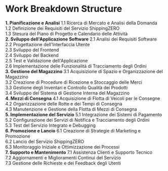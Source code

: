 # Work Breakdown Structure
**1. Pianificazione e Analisi**
  1.1 Ricerca di Mercato e Analisi della Domanda  
  1.2 Definizione dei Requisiti del Servizio ShippingZERO  
  1.3 Stesura del Piano di Progetto e Calendario delle Attività  
**2. Sviluppo dell'Applicazione Software**
  2.1 Analisi dei Requisiti Software  
  2.2 Progettazione dell'Interfaccia Utente  
  2.3 Sviluppo del Frontend  
  2.4 Sviluppo del Backend  
  2.5 Test e Validazione dell'Applicazione  
  2.6 Implementazione delle Funzionalità di Tracciamento degli Ordini  
**3. Gestione del Magazzino**
  3.1 Acquisizione di Spazio e Organizzazione del Magazzino  
  3.2 Creazione di Procedure di Ricezione e Stoccaggio delle Merci  
  3.3 Gestione degli Inventari e Controllo Qualità dei Prodotti  
  3.4 Sviluppo del Sistema di Gestione Interna del Magazzino  
**4. Mezzi di Consegna**
  4.1 Acquisizione di Flotta di Veicoli per le Consegne  
  4.2 Organizzazione delle Rotte e dei Tempi di Consegna  
  4.3 Manutenzione e Gestione della Flotta di Mezzi di Consegna  
**5. Implementazione del Servizio**
  5.1 Integrazione dei Sistemi di Pagamento  
  5.2 Configurazione dei Servizi di Notifica e Tracciamento degli Ordini  
  5.3 Test del Servizio Integrato e Debugging  
**6. Promozione e Lancio**
  6.1 Creazione di Strategie di Marketing e Promozione   
  6.2 Lancio del Servizio ShippingZERO  
  6.3 Monitoraggio Iniziale e Ottimizzazione dei Processi  
**7. Supporto e Mantenimento**
  7.1 Assistenza Clienti e Supporto Tecnico  
  7.2 Aggiornamenti e Miglioramenti Continui del Servizio  
  7.3 Gestione delle Richieste e dei Feedback degli Utenti  

